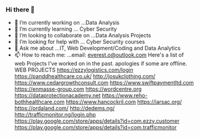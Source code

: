 
### Hi there 👋

<!--
**everest/everest** is a ✨ _special_ ✨ repository because its `README.md` (this file) appears on your GitHub profile.

Here are some ideas to get you started:


- 😄 Pronouns: ...
- ⚡ Fun fact: ...
-->
- 🔭 I’m currently working on ...Data Analysis 
- 🌱 I’m currently learning ... Cyber Security
- 👯 I’m looking to collaborate on ...Data Analysis Projects
- 🤔 I’m looking for help with ... Cyber Security courses
- 💬 Ask me about ...IT, Web Development/Coding and Data Analytics 
- 📫 How to reach me: ...email: everest.o@outlook.com
Here's a list of web Projects I've worked on in the past. apologies if some are offline. 
WEB PROJECTS
https://ezzylogistics.com/login
https://panddhealthcare.co.uk/
http://josukclothing.com/ 
https://www.cedargrowthconsult.com
https://www.swiftpaymentltd.com 
https://enmasse-group.com 
https://wordcentre.org 
https://dataprotectionacademy.net 
https://www.reho-bothhealthcare.com 
https://www.hancockril.com
https://iarsac.org/
https://ordaland.com/
http://dedems.ng/
http://trafficmonitor.ng/login.php
https://play.google.com/store/apps/details?id=com.ezzy.customer
https://play.google.com/store/apps/details?id=com.trafficmonitor


